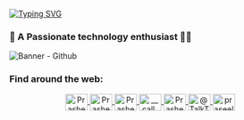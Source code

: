 [![Typing SVG](https://readme-typing-svg.demolab.com?font=Fira+Code&pause=1000&color=78F7ED&center=true&vCenter=true&random=false&width=500&height=60&lines=Hey%2C+there+%F0%9F%99%8B;Prasheelan+here....+😌;it's+great+to+meet+you!%F0%9F%98%8A)](https://git.io/typing-svg)
### 🤖 A Passionate technology enthusiast 🚀👋
![Banner - Github](https://github.com/VPraseelan/VPraseelan/assets/88025612/4a2d4248-c369-4574-a298-76e34bf1c08a)

### Find around the web:
<p align="center">
<!--Twitter-->
<a href="https://twitter.com/ppraseelan" rel="nofollow">
    <img align="center" src="https://raw.githubusercontent.com/rahuldkjain/github-profile-readme-generator/master/src/images/icons/Social/twitter.svg" alt="Prasheelan's_Twitter" height="30" width="40" style="max-width: 100%;">
</a>

<!--LinkedIn-->
<a href="https://www.linkedin.com/in/prasheelan-velappody/" rel="nofollow">
    <img align="center" src="https://raw.githubusercontent.com/rahuldkjain/github-profile-readme-generator/master/src/images/icons/Social/linked-in-alt.svg" alt="Prasheelan Velappody" height="30" width="40" style="max-width: 100%;">
</a>

<!--Facebook-->
<a href="https://web.facebook.com/praseelan.velappodi" rel="nofollow">
    <img align="center" src="https://raw.githubusercontent.com/rahuldkjain/github-profile-readme-generator/master/src/images/icons/Social/facebook.svg" alt="Prasheelan Velappody" height="30" width="40" style="max-width: 100%;">
</a>

<!--Instagram-->
<a href="https://www.instagram.com/__Call_me_kv_/" rel="nofollow">
    <img align="center" src="https://raw.githubusercontent.com/rahuldkjain/github-profile-readme-generator/master/src/images/icons/Social/instagram.svg" alt="__call_me_kv_" height="30" width="40" style="max-width: 100%;">
</a>

<!--WA-->
<a href="https://wa.me/+94759289074" rel="nofollow">
    <img align="center" src="https://raw.githubusercontent.com/rahuldkjain/github-profile-readme-generator/master/src/images/icons/Social/whatsapp.svg" alt="Prasheelan KV 😌🙋🏻‍♂️" height="30" width="40" style="max-width: 100%;">
</a>

<!--Youtube-->
<a href="https://www.youtube.com/channel/UCPY6BDd00dtRfWWu2_3vKJQ" rel="nofollow">
    <img align="center" src="https://raw.githubusercontent.com/rahuldkjain/github-profile-readme-generator/master/src/images/icons/Social/youtube.svg" alt="@TalkTreasure" height="30" width="40" style="max-width: 100%;">
</a>

<!--Hackerank-->
<a href="https://www.hackerrank.com/profile/praseelan10" rel="nofollow">
    <img align="center" src="https://raw.githubusercontent.com/rahuldkjain/github-profile-readme-generator/master/src/images/icons/Social/hackerrank.svg" alt="praseelan10" height="30" width="40" style="max-width: 100%;">
</a>
</p>

<!--
**VPraseelan/VPraseelan** is a ✨ _special_ ✨ repository because its `README.md` (this file) appears on your GitHub profile.

Here are some ideas to get you started:

- 🔭 I’m currently working on ...
- 🌱 I’m currently learning ...
- 👯 I’m looking to collaborate on ...
- 🤔 I’m looking for help with ...
- 💬 Ask me about ...
- 📫 How to reach me: ...
- 😄 Pronouns: ...
- ⚡ Fun fact: ...
-->
